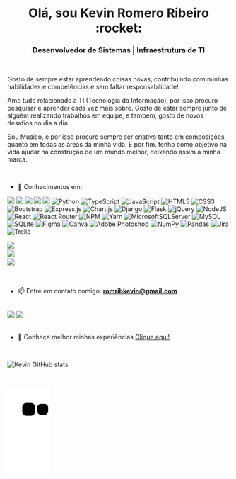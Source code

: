 <h1 align="center">Olá, sou Kevin Romero Ribeiro  :rocket: </h1>
<h3 align="center">Desenvolvedor de Sistemas | Infraestrutura de TI</h3>

<br>

Gosto de sempre estar aprendendo coisas novas, contribuindo com minhas habilidades e competências e sem faltar responsabilidade!

Amo tudo relacionado a TI (Tecnologia da Informação), por isso procuro pesquisar e aprender cada vez mais sobre. Gosto de estar sempre junto de alguém realizando trabalhos em equipe, e também, gosto de novos desafios no dia a dia.

Sou Musico, e por isso procuro sempre ser criativo tanto em composições quanto em todas as áreas da minha vida. E por fim, tenho como objetivo na vida ajudar na construção de um mundo melhor, deixando assim a minha marca.

<br>

- 🌱 Conhecimentos em: 
 
<a href="https://git-scm.com"><img src = "https://img.shields.io/badge/git-%23F05033.svg?style=for-the-badge&logo=git&logoColor=white"/></a>
<a href="https://github.com"><img src = "https://img.shields.io/badge/github-%23121011.svg?style=for-the-badge&logo=github&logoColor=white"/></a>
<a href="https://www.oracle.com/br/index.html"><img src = "https://img.shields.io/badge/Oracle-F80000?style=for-the-badge&logo=oracle&logoColor=white"/></a>
<a href="https://www.mysql.com/"><img src ="https://img.shields.io/badge/MySQL-00000F?style=for-the-badge&logo=mysql&logoColor=white"/></a>
<a href="https://www.heroku.com/"><img src="https://img.shields.io/badge/Heroku-430098?style=for-the-badge&logo=heroku&logoColor=white"></a>
![Python](https://img.shields.io/badge/python-3670A0?style=for-the-badge&logo=python&logoColor=ffdd54) ![TypeScript](https://img.shields.io/badge/typescript-%23007ACC.svg?style=for-the-badge&logo=typescript&logoColor=white) ![JavaScript](https://img.shields.io/badge/javascript-%23323330.svg?style=for-the-badge&logo=javascript&logoColor=%23F7DF1E) ![HTML5](https://img.shields.io/badge/html5-%23E34F26.svg?style=for-the-badge&logo=html5&logoColor=white) ![CSS3](https://img.shields.io/badge/css3-%231572B6.svg?style=for-the-badge&logo=css3&logoColor=white) ![Bootstrap](https://img.shields.io/badge/bootstrap-%23563D7C.svg?style=for-the-badge&logo=bootstrap&logoColor=white) ![Express.js](https://img.shields.io/badge/express.js-%23404d59.svg?style=for-the-badge&logo=express&logoColor=%2361DAFB) ![Chart.js](https://img.shields.io/badge/chart.js-F5788D.svg?style=for-the-badge&logo=chart.js&logoColor=white) ![Django](https://img.shields.io/badge/django-%23092E20.svg?style=for-the-badge&logo=django&logoColor=white) ![Flask](https://img.shields.io/badge/flask-%23000.svg?style=for-the-badge&logo=flask&logoColor=white) ![jQuery](https://img.shields.io/badge/jquery-%230769AD.svg?style=for-the-badge&logo=jquery&logoColor=white) ![NodeJS](https://img.shields.io/badge/node.js-6DA55F?style=for-the-badge&logo=node.js&logoColor=white) ![React](https://img.shields.io/badge/react-%2320232a.svg?style=for-the-badge&logo=react&logoColor=%2361DAFB) ![React Router](https://img.shields.io/badge/React_Router-CA4245?style=for-the-badge&logo=react-router&logoColor=white) ![NPM](https://img.shields.io/badge/NPM-%23000000.svg?style=for-the-badge&logo=npm&logoColor=white) ![Yarn](https://img.shields.io/badge/yarn-%232C8EBB.svg?style=for-the-badge&logo=yarn&logoColor=white) ![MicrosoftSQLServer](https://img.shields.io/badge/Microsoft%20SQL%20Sever-CC2927?style=for-the-badge&logo=microsoft%20sql%20server&logoColor=white) ![MySQL](https://img.shields.io/badge/mysql-%2300f.svg?style=for-the-badge&logo=mysql&logoColor=white) ![SQLite](https://img.shields.io/badge/sqlite-%2307405e.svg?style=for-the-badge&logo=sqlite&logoColor=white) 	![Figma](https://img.shields.io/badge/figma-%23F24E1E.svg?style=for-the-badge&logo=figma&logoColor=white) ![Canva](https://img.shields.io/badge/Canva-%2300C4CC.svg?style=for-the-badge&logo=Canva&logoColor=white) ![Adobe Photoshop](https://img.shields.io/badge/adobephotoshop-%2331A8FF.svg?style=for-the-badge&logo=adobephotoshop&logoColor=white) ![NumPy](https://img.shields.io/badge/numpy-%23013243.svg?style=for-the-badge&logo=numpy&logoColor=white) ![Pandas](https://img.shields.io/badge/pandas-%23150458.svg?style=for-the-badge&logo=pandas&logoColor=white) ![Jira](https://img.shields.io/badge/jira-%230A0FFF.svg?style=for-the-badge&logo=jira&logoColor=white) ![Trello](https://img.shields.io/badge/Trello-%23026AA7.svg?style=for-the-badge&logo=Trello&logoColor=white)


![](https://github-readme-stats.vercel.app/api?username=KevinRomRib&theme=dark&hide_border=true&include_all_commits=true&count_private=false)<br/>
![](https://github-readme-streak-stats.herokuapp.com/?user=KevinRomRib&theme=dark&hide_border=true)<br/>
![](https://github-readme-stats.vercel.app/api/top-langs/?username=KevinRomRib&theme=dark&hide_border=true&include_all_commits=true&count_private=false&layout=compact)

<br>

- 📫 Entre em contato comigo: **romribkevin@gmail.com** <br>
<br>
<a href="https://www.linkedin.com/in/kevinrribeiro/"><img src="https://img.shields.io/badge/linkedin-%230077B5.svg?&style=for-the-badge&logo=linkedin&logoColor=white" /></a>
<a href="https://www.instagram.com/kevinromrib/"><img src = "https://img.shields.io/badge/instagram-%23E4405F.svg?&style=for-the-badge&logo=instagram&logoColor=white"></a>

<br>
<br>

- 📄 Conheça melhor minhas experiências [Clique aqui!](https://ciee-cv.taqe.com.br/6051487970b532001b752b5b)

<br>

![Kevin GitHub stats](https://github-readme-stats.vercel.app/api?username=KevinRomRib&show_icons=true&theme=radical)

<br>


<div> 
 </a>
 
   ![Snake animation](https://github.com/ZaionKun/ZaionKun/blob/output/github-contribution-grid-snake.svg)</a>
</div>   
